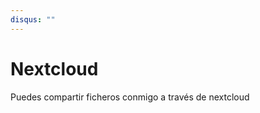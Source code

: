 ```yaml
---
disqus: ""
---
```


# Nextcloud

Puedes compartir ficheros conmigo a través de nextcloud  



<span style="visibility: hidden;" class="timeago" datetime="2020-12-15T12:37:00+00:00" locale="es"></span>
